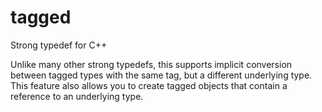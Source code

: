 # tagged
Strong typedef for C++

Unlike many other strong typedefs, this supports implicit conversion between tagged types with the same tag, but a different underlying type.
This feature also allows you to create tagged objects that contain a reference to an underlying type.
